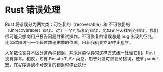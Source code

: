 <!--
 * @Author: matiastang
 * @Date: 2024-09-27 11:14:40
 * @LastEditors: matiastang
 * @LastEditTime: 2024-09-27 11:14:48
 * @FilePath: /rust-learn/md/错误处理/README.md
 * @Description: README
-->
# Rust 错误处理

Rust 将错误分为两大类：可恢复的（recoverable）和 不可恢复的（unrecoverable）错误。对于一个可恢复的错误，比如文件未找到的错误，我们很可能只想向用户报告问题并重试操作。不可恢复的错误总是 bug 出现的征兆，比如试图访问一个超过数组末端的位置，因此我们要立即停止程序。

大多数语言并不区分这两种错误，并采用类似异常这样方式统一处理它们。Rust 没有异常。相反，它有 Result<T, E> 类型，用于处理可恢复的错误，还有 panic! 宏，在程序遇到不可恢复的错误时停止执行